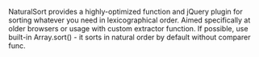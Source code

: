 NaturalSort provides a highly-optimized function and jQuery plugin for sorting whatever you need in lexicographical order.
Aimed specifically at older browsers or usage with custom extractor function. If possible, use built-in Array.sort() - it sorts in natural order by default without comparer func.

